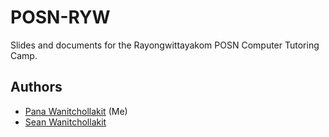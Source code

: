 # POSN-RYW
Slides and documents for the Rayongwittayakom POSN Computer Tutoring Camp.
## Authors
- [Pana Wanitchollakit](https://github.com/PanaWanit) (Me)
- [Sean Wanitchollakit](https://github.com/NortGlG)

